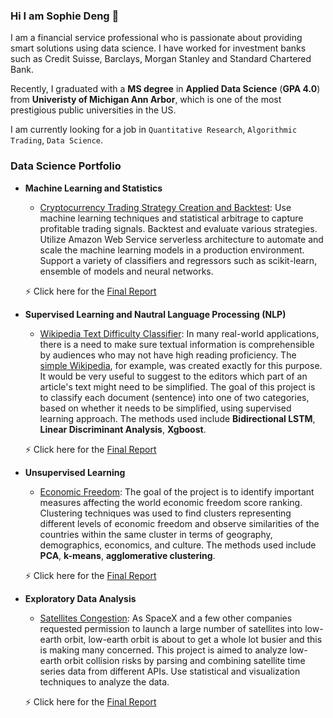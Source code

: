 ### Hi I am Sophie Deng 👋

I am a financial service professional who is passionate about providing smart solutions using data science. I have worked for investment banks such as Credit Suisse, Barclays, Morgan Stanley and Standard Chartered Bank.

Recently, I graduated with a **MS degree** in **Applied Data Science** (**GPA 4.0**) from **Univeristy of Michigan Ann Arbor**, which is one of the most prestigious public universities in the US.

I am currently looking for a job in `Quantitative Research`, `Algorithmic Trading`, `Data Science`.


### Data Science Portfolio
* **Machine Learning and Statistics**
  * [Cryptocurrency Trading Strategy Creation and Backtest](https://github.com/mads-swaps/swap-for-profit): Use machine learning techniques and statistical arbitrage to capture profitable trading signals. Backtest and evaluate various strategies. Utilize Amazon Web Service serverless architecture to automate and scale the machine learning models in a production environment. Support a variety of classifiers and regressors such as scikit-learn, ensemble of models and neural networks.
  
  ⚡ Click here for the [Final Report](https://mads-swaps.github.io/) 
* **Supervised Learning and Nautral Language Processing (NLP)**
  * [Wikipedia Text Difficulty Classifier](https://github.com/sophde/MADS-Milestone-2): In many real-world applications, there is a need to make sure textual information is comprehensible by audiences who may not have high reading proficiency. The [simple Wikipedia](https://en.wikipedia.org/wiki/Simple_English_Wikipedia), for example, was created exactly for this purpose. It would be very useful to suggest to the editors which part of an article's text might need to be simplified. The goal of this project is to classify each document (sentence) into one of two categories, based on whether it needs to be simplified, using supervised learning approach. The methods used include **Bidirectional LSTM**, **Linear Discriminant Analysis**, **Xgboost**.
  
  ⚡ Click here for the [Final Report](https://github.com/sophde/MADS-Milestone-2/blob/master/Milestone%20II%20Final%20Report.pdf)
* **Unsupervised Learning**
  * [Economic Freedom](https://github.com/sophde/MADS-Milestone-2): The goal of the project is to identify important measures affecting the world economic freedom score ranking. Clustering techniques was used to find clusters representing different levels of economic freedom and observe similarities of the countries within the same cluster in terms of geography, demographics, economics, and culture. The methods used include **PCA**, **k-means**, **agglomerative clustering**.
  
  ⚡ Click here for the [Final Report](https://github.com/sophde/MADS-Milestone-2/blob/master/Milestone%20II%20Final%20Report.pdf)
* **Exploratory Data Analysis**
  * [Satellites Congestion](https://github.com/mads-hatters/SIADS-591-Orbital-Congestion): As SpaceX and a few other companies requested permission to launch a large number of satellites into low-earth orbit, low-earth orbit is about to get a whole lot busier and this is making many concerned. This project is aimed to analyze low-earth orbit collision risks by parsing and combining satellite time series data from different APIs. Use statistical and visualization techniques to analyze the data.
  
  ⚡ Click here for the [Final Report](https://github.com/mads-hatters/SIADS-591-Orbital-Congestion/blob/main/FinalReport.ipynb)






<!--
**sophde/sophde** is a ✨ _special_ ✨ repository because its `README.md` (this file) appears on your GitHub profile.

Here are some ideas to get you started:

- 🔭 I’m currently working on ...
- 🌱 I’m currently learning ...
- 👯 I’m looking to collaborate on ...
- 🤔 I’m looking for help with ...
- 💬 Ask me about ...
- 📫 How to reach me: ...
- 😄 Pronouns: ...
- ⚡ Fun fact: ...
-->
